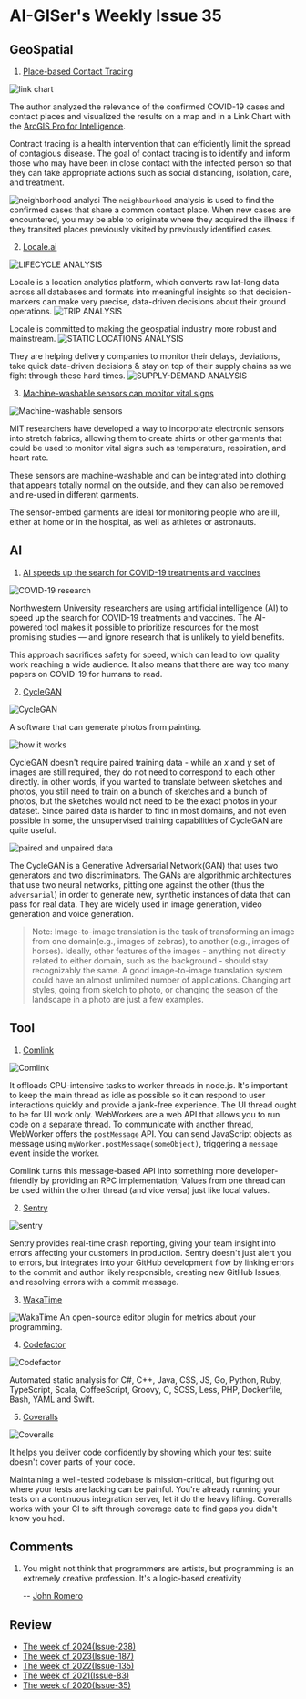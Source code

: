 # AI-GISer's Weekly Issue 35

## GeoSpatial

1. [Place-based Contact Tracing](https://www.linkedin.com/pulse/place-based-contact-tracing-natalie-feuerstein/?trackingId=gwccj%2F0yfMpd1NhAnvGhaQ%3D%3D)

![link chart](https://media-exp1.licdn.com/dms/image/C5612AQF4vvp6lLLCxw/article-inline_image-shrink_1000_1488/0?e=1594252800&v=beta&t=ioJGTnXEpsGEwOPfh-knGnIgKNW27EOYru3cVjw8_z0)

The author analyzed the relevance of the confirmed COVID-19 cases and contact places and visualized the results on a map and in a Link Chart with the [ArcGIS Pro for Intelligence](https://solutions.arcgis.com/intelligence/help/arcgis-pro-for-intelligence/).

Contract tracing is a health intervention that can efficiently limit the spread of contagious disease. The goal of contact tracing is to identify and inform those who may have been in close contact with the infected person so that they can take appropriate actions such as social distancing, isolation, care, and treatment.

![neighborhood analysi](https://media-exp1.licdn.com/dms/image/C5612AQHibqCaxOLYTA/article-inline_image-shrink_1000_1488/0?e=1594252800&v=beta&t=ZCvzAGOVzaKF0mZjo329w5ZTQVDW-6Srm2SLH2gNR44)
The `neighbourhood` analysis is used to find the confirmed cases that share a common contact place. When new cases are encountered, you may be able to originate where they acquired the illness if they transited places previously visited by previously identified cases.

2. [Locale.ai](https://www.locale.ai/)

![LIFECYCLE ANALYSIS](https://www.locale.ai/static/063e2205ab3a8efc49edc2786b640a17/03979/ss_live.png)

Locale is a location analytics platform, which converts raw lat-long data across all databases and formats into meaningful insights so that decision-markers can make very precise, data-driven decisions about their ground operations.
![TRIP ANALYSIS](https://www.locale.ai/static/9123571f6f338a469c08af048f4271e7/03979/ss_trips.png)

Locale is committed to making the geospatial industry more robust and mainstream.
![STATIC LOCATIONS ANALYSIS](https://www.locale.ai/static/69167cfc3a45cdc402f9d332bf530791/03979/ss_static.png)

They are helping delivery companies to monitor their delays, deviations, take quick data-driven decisions & stay on top of their supply chains as we fight through these hard times.
![SUPPLY-DEMAND ANALYSIS](https://www.locale.ai/static/a0ad1355415aaab51876e17d0b50a311/03979/ss_supply.png)

3. [Machine-washable sensors can monitor vital signs](http://news.mit.edu/2020/sensors-monitor-vital-signs-0423)

![Machine-washable sensors](https://news.mit.edu/sites/mit.edu.newsoffice/files/styles/news_article_image_top_slideshow/public/images/2020/MIT-Electronic-Suit-01_2.jpg?itok=N-2ZiDur)

MIT researchers have developed a way to incorporate electronic sensors into stretch fabrics, allowing them to create shirts or other garments that could be used to monitor vital signs such as temperature, respiration, and heart rate.

These sensors are machine-washable and can be integrated into clothing that appears totally normal on the outside, and they can also be removed and re-used in different garments.

The sensor-embed garments are ideal for monitoring people who are ill, either at home or in the hospital, as well as athletes or astronauts.

## AI

1. [AI speeds up the search for COVID-19 treatments and vaccines](https://news.northwestern.edu/stories/2020/05/ai-tool-speeds-up-search-for-covid-19-treatments-and-vaccines/?fj=1)

![COVID-19 research](https://img-cdn.tnwcdn.com/image?fit=600%2C336&url=https%3A%2F%2Fcdn0.tnwcdn.com%2Fwp-content%2Fblogs.dir%2F1%2Ffiles%2F2020%2F05%2FUntitled-design-26.png&signature=c39f7c3ce92bd7b11f98b735f21e919d)

Northwestern University researchers are using artificial intelligence (AI) to speed up the search for COVID-19 treatments and vaccines. The AI-powered tool makes it possible to prioritize resources for the most promising studies — and ignore research that is unlikely to yield benefits.

This approach sacrifices safety for speed, which can lead to low quality work reaching a wide audience. It also means that there are way too many papers on COVID-19 for humans to read.

2. [CycleGAN](https://github.com/junyanz/CycleGAN)

![CycleGAN](https://junyanz.github.io/CycleGAN/images/teaser.jpg)

A software that can generate photos from painting.

![how it works](https://mmbiz.qpic.cn/mmbiz_png/BnSNEaficFAb13GpKUyZRs1HJQFicWh1uNwVfoXAicPsCDT96q7KwJibUas2X3uqmUpXwUpy7Nv5ncOQEy8tzwVLog/640?wx_fmt=png&tp=webp&wxfrom=5&wx_lazy=1&wx_co=1)

CycleGAN doesn't require paired training data - while an _x_ and _y_ set of images are still required, they do not need to correspond to each other directly. in other words, if you wanted to translate between sketches and photos, you still need to train on a bunch of sketches and a bunch of photos, but the sketches would not need to be the exact photos in your dataset. Since paired data is harder to find in most domains, and not even possible in some, the unsupervised training capabilities of CycleGAN are quite useful.

![paired and unpaired data](https://miro.medium.com/max/1000/1*oZsw1JaGkKPxWKKvVUWlyg.png)

The CycleGAN is a Generative Adversarial Network(GAN) that uses two generators and two discriminators. The GANs are algorithmic architectures that use two neural networks, pitting one against the other (thus the `adversarial`) in order to generate new, synthetic instances of data that can pass for real data. They are widely used in image generation, video generation and voice generation.

> Note: Image-to-image translation is the task of transforming an image from one domain(e.g., images of zebras), to another (e.g., images of horses). Ideally, other features of the images - anything not directly related to either domain, such as the background - should stay recognizably the same. A good image-to-image translation system could have an almost unlimited number of applications. Changing art styles, going from sketch to photo, or changing the season of the landscape in a photo are just a few examples.

## Tool

1. [Comlink](https://github.com/GoogleChromeLabs/comlink)

![Comlink](https://user-images.githubusercontent.com/234957/54164510-cdab2d80-4454-11e9-92d0-7356aa6c5746.png)

It offloads CPU-intensive tasks to worker threads in node.js. It's important to keep the main thread as idle as possible so it can respond to user interactions quickly and provide a jank-free experience. The UI thread ought to be for UI work only. WebWorkers are a web API that allows you to run code on a separate thread. To communicate with another thread, WebWorker offers the `postMessage` API. You can send JavaScript objects as message using `myWorker.postMessage(someObject)`, triggering a `message` event inside the worker.

Comlink turns this message-based API into something more developer-friendly by providing an RPC implementation; Values from one thread can be used within the other thread (and vice versa) just like local values.

2. [Sentry](https://sentry.io/welcome/)

![sentry](https://marketplace-screenshots.githubusercontent.com/67/d33e4fa4-3b12-11e7-94ff-3bef706a6782?auto=webp&format=jpeg&width=670)

Sentry provides real-time crash reporting, giving your team insight into errors affecting your customers in production. Sentry doesn't just alert you to errors, but integrates into your GitHub development flow by linking errors to the commit and author likely responsible, creating new GitHub Issues, and resolving errors with a commit message.

3. [WakaTime](https://wakatime.com/)

![WakaTime](https://wakatime.com/static/img/plugins/installing/vs-code.gif)
An open-source editor plugin for metrics about your programming.

4. [Codefactor](https://www.codefactor.io)

![Codefactor](https://marketplace-screenshots.githubusercontent.com/704/f83ae580-5ae9-11e9-930e-14d6e4eb188f?auto=webp&format=jpeg&width=670)

Automated static analysis for C#, C++, Java, CSS, JS, Go, Python, Ruby, TypeScript, Scala, CoffeeScript, Groovy, C, SCSS, Less, PHP, Dockerfile, Bash, YAML and Swift.

5. [Coveralls](https://coveralls.io/)

![Coveralls](https://marketplace-screenshots.githubusercontent.com/318/4e51e398-51b3-11e7-9b18-e4d508200857?auto=webp&format=jpeg&width=670)

It helps you deliver code confidently by showing which your test suite doesn't cover parts of your code.

Maintaining a well-tested codebase is mission-critical, but figuring out where your tests are lacking can be painful. You're already running your tests on a continuous integration server, let it do the heavy lifting. Coveralls works with your CI to sift through coverage data to find gaps you didn't know you had.

## Comments

1. You might not think that programmers are artists, but programming is an extremely creative profession. It's a logic-based creativity

   -- [John Romero](https://pathmind.com/wiki/generative-adversarial-network-gan)

## Review

- [The week of 2024(Issue-238)](../2024/issue-238.md)
- [The week of 2023(Issue-187)](../2023/issue-187.md)
- [The week of 2022(Issue-135)](../2022/issue-135.md)
- [The week of 2021(Issue-83)](../2021/issue-83.md)
- [The week of 2020(Issue-35)](../2020/issue-35.md)
